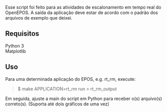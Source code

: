 Esse script foi feito para as atividades de escalonamento em tempo real do OpenEPOS.
A saída da aplicação deve estar de acordo com o padrão dos arquivos de exemplo que deixei.

## Requisitos
Python 3  
Matplotlib

## Uso
Para uma determinada aplicação do EPOS, e.g. rt_rm, execute: 
>$ make APPLICATION=rt_rm run > rt_rm_output

Em seguida, ajuste a main do script em Python para receber o(s) arquivo(s) correto(s). 
(Suporta até dois gráficos de uma vez)
